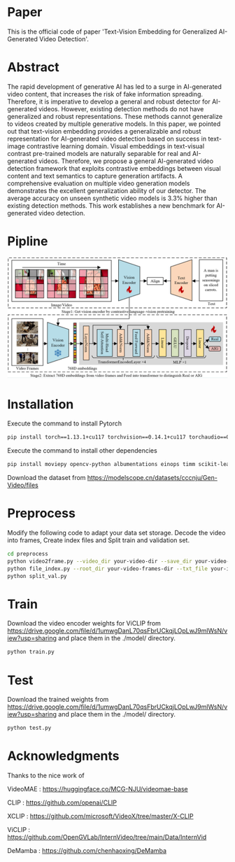 # Paper

This is the official code of paper 'Text-Vision Embedding for Generalized AI-Generated Video Detection'.

# Abstract

The rapid development of generative AI has led to a surge in AI-generated video content, that increases the risk of fake information spreading. Therefore, it is imperative to develop a general and robust detector for AI-generated videos. However, existing detection methods do not have generalized and robust representations. These methods cannot generalize to videos created by multiple generative models. In this paper, we pointed out that text-vision embedding provides a generalizable and robust representation for AI-generated video detection based on success in text-image contrastive learning domain. Visual embeddings in text-visual contrast pre-trained models are naturally separable for real and AI-generated videos. Therefore, we propose a general AI-generated video detection framework that exploits contrastive embeddings between visual content and text semantics to capture generation artifacts. A comprehensive evaluation on multiple video generation models demonstrates the excellent generalization ability of our detector. The average accuracy on unseen synthetic video models is 3.3% higher than existing detection methods. This work establishes a new benchmark for AI-generated video detection.

# Pipline

![](./fig/model.png)

# Installation

Execute the command to install Pytorch

```bash
pip install torch==1.13.1+cu117 torchvision==0.14.1+cu117 torchaudio==0.13.1 --extra-index-url https://download.pytorch.org/whl/cu117
```

Execute the command to install other dependencies

```bash
pip install moviepy opencv-python albumentations einops timm scikit-learn tqdm transformers
```

Download the dataset from https://modelscope.cn/datasets/cccnju/Gen-Video/files

# Preprocess

Modify the following code to adapt your data set storage. Decode the video into frames, Create index files and Split train and validation set.

```bash
cd preprocess
python video2frame.py --video_dir your-video-dir --save_dir your-video-frames-dir
python file_index.py --root_dir your-video-frames-dir --txt_file your-index-file-save-path
python split_val.py
```

# Train

Download the video encoder weights for ViCLIP from https://drive.google.com/file/d/1umwgDanL70qsFbrUCkqjLOpLwJ9mlWsN/view?usp=sharing and place them in the ./model/ directory.

```bash
python train.py
```

# Test

Download the trained weights from https://drive.google.com/file/d/1umwgDanL70qsFbrUCkqjLOpLwJ9mlWsN/view?usp=sharing and place them in the ./model/ directory.

```bash
python test.py
```

# Acknowledgments

Thanks to the nice work of 

VideoMAE : https://huggingface.co/MCG-NJU/videomae-base

CLIP : https://github.com/openai/CLIP 

XCLIP : https://github.com/microsoft/VideoX/tree/master/X-CLIP

ViCLIP : https://github.com/OpenGVLab/InternVideo/tree/main/Data/InternVid

DeMamba : https://github.com/chenhaoxing/DeMamba

